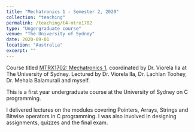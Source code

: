```yaml
---
title: "Mechatronics 1 - Semester 2, 2020"
collection: "teaching"
permalink: /teaching/t4-mtrx1702
type: "Ungergraduate course"
venue: "The University of Sydney"
date: 2020-09-01
location: "Australia"
excerpt: ""
---
```


Course titled [MTRX1702: Mechatronics 1](https://www.sydney.edu.au/units/MTRX1702), coordinated by Dr. Viorela Ila at The University of Sydney. Lectured by Dr. Viorela Ila, Dr. Lachlan Toohey, Dr. Mehala Balamurali and myself.

This is a first year undergraduate course at the University of Sydney on C programming.

I delivered lectures on the modules covering Pointers, Arrays, Strings and Bitwise operators in C programming.
I was also involved in designing assignments, quizzes and the final exam.